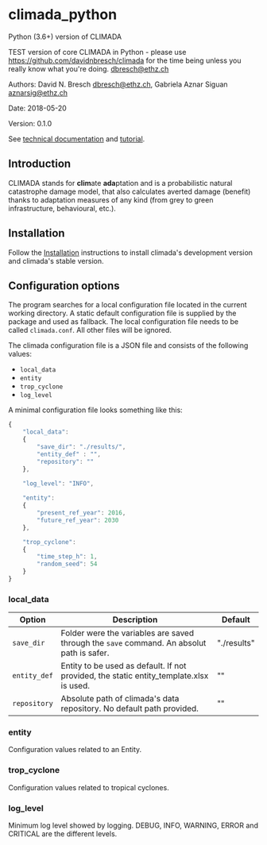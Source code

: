 climada_python
==============
Python (3.6+) version of CLIMADA

TEST version of core CLIMADA in Python - please use https://github.com/davidnbresch/climada for the time being unless you really know what you're doing. dbresch@ethz.ch

Authors: David N. Bresch <dbresch@ethz.ch>, Gabriela Aznar Siguan <aznarsig@ethz.ch>

Date: 2018-05-20

Version: 0.1.0

See [technical documentation](http://climada-python.readthedocs.io/en/latest/) and [tutorial](https://github.com/davidnbresch/climada_python/tree/master/script/tutorial).

Introduction
------------

CLIMADA stands for **clim**ate **ada**ptation and is a probabilistic natural catastrophe damage model, that also calculates averted damage (benefit) thanks to adaptation measures of any kind (from grey to green infrastructure, behavioural, etc.).

Installation
------------

Follow the [Installation](https://github.com/davidnbresch/climada_python/blob/master/doc/source/install.rst) instructions to install climada's development version and climada's stable version.

Configuration options
---------------------

The program searches for a local configuration file located in the current 
working directory. A static default configuration file is supplied by the package 
and used as fallback. The local configuration file needs to be called 
``climada.conf``. All other files will be ignored.

The climada configuration file is a JSON file and consists of the following values:

- ``local_data``
- ``entity``
- ``trop_cyclone``
- ``log_level``

A minimal configuration file looks something like this:

```javascript
{
    "local_data":
    {
        "save_dir": "./results/",
        "entity_def" : "",
        "repository": ""
    },

    "log_level": "INFO",
    
    "entity":
    {
        "present_ref_year": 2016,
        "future_ref_year": 2030
    },

    "trop_cyclone":
    {
        "time_step_h": 1,
        "random_seed": 54
    }
}
```


### local_data

| Option | Description | Default |
| ------ | ----------- | ------- |
| ``save_dir`` | Folder were the variables are saved through the ``save`` command. An absolut path is safer. | "./results" |
| ``entity_def`` | Entity to be used as default. If not provided, the static entity_template.xlsx is used. | "" |
| ``repository`` | Absolute path of climada's data repository. No default path provided. | "" |


### entity
Configuration values related to an Entity.

### trop_cyclone
Configuration values related to tropical cyclones.

### log_level
Minimum log level showed by logging. DEBUG, INFO, WARNING, ERROR and CRITICAL are the different levels.

